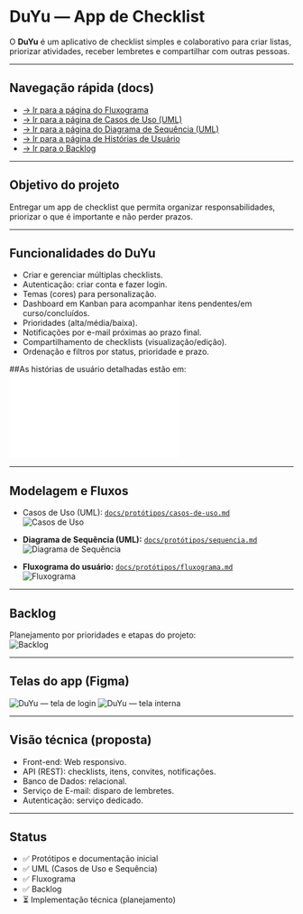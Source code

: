 # DuYu — App de Checklist
O **DuYu** é um aplicativo de checklist simples e colaborativo para criar listas, priorizar atividades, receber lembretes e compartilhar com outras pessoas.

---

## Navegação rápida (docs)

- [→ Ir para a página do Fluxograma](docs/protótipos/fluxograma.md)
- [→ Ir para a página de Casos de Uso (UML)](docs/protótipos/casos-de-uso.md)
- [→ Ir para a página do Diagrama de Sequência (UML)](docs/protótipos/sequencia.md)
- [→ Ir para a página de Histórias de Usuário](docs/protótipos/historias-de-usuario.md)
- [→ Ir para o Backlog](docs/backlog.md)
  
---

## Objetivo do projeto
Entregar um app de checklist que permita organizar responsabilidades, priorizar o que é importante e não perder prazos.

---

## Funcionalidades do DuYu
- Criar e gerenciar múltiplas checklists.
- Autenticação: criar conta e fazer login.
- Temas (cores) para personalização.
- Dashboard em Kanban para acompanhar itens pendentes/em curso/concluídos.
- Prioridades (alta/média/baixa).
- Notificações por e-mail próximas ao prazo final.
- Compartilhamento de checklists (visualização/edição).
- Ordenação e filtros por status, prioridade e prazo.

##As histórias de usuário detalhadas estão em:  
![`História de usuário`](docs/protótipos/historias-de-usuario.md)

---

## Modelagem e Fluxos
- Casos de Uso (UML): [`docs/protótipos/casos-de-uso.md`](docs/protótipos/casos-de-uso.md)  
  ![Casos de Uso](docs/pictures/casos-de-uso.png)

- **Diagrama de Sequência (UML):** [`docs/protótipos/sequencia.md`](docs/protótipos/sequencia.md)  
  ![Diagrama de Sequência](docs/pictures/sequencia.jpg)

- **Fluxograma do usuário:** [`docs/protótipos/fluxograma.md`](docs/protótipos/fluxograma.md)  
  ![Fluxograma](docs/pictures/Fluxograma.jpg)

---

## Backlog
Planejamento por prioridades e etapas do projeto:  
![Backlog](docs/pictures/backlog.jpg)

---

## Telas do app (Figma)

![DuYu — tela de login](docs/pictures/duyu-login.jpeg)
![DuYu — tela interna](docs/pictures/duyu-interno.png)

---

## Visão técnica (proposta)
- Front-end: Web responsivo.
- API (REST): checklists, itens, convites, notificações.
- Banco de Dados: relacional.
- Serviço de E-mail: disparo de lembretes.
- Autenticação: serviço dedicado.

---

## Status
- ✅ Protótipos e documentação inicial
- ✅ UML (Casos de Uso e Sequência)
- ✅ Fluxograma
- ✅ Backlog
- ⏳ Implementação técnica (planejamento)
